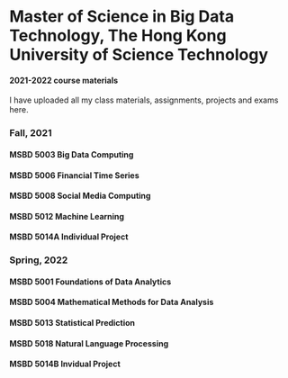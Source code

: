 # Master of Science in Big Data Technology, The Hong Kong University of Science Technology
#### 2021-2022 course materials
I have uploaded all my class materials, assignments, projects and exams here.

### Fall, 2021

#### MSBD 5003 Big Data Computing

#### MSBD 5006 Financial Time Series

#### MSBD 5008 Social Media Computing


#### MSBD 5012 Machine Learning

#### MSBD 5014A Individual Project

### Spring, 2022

#### MSBD 5001 Foundations of Data Analytics

#### MSBD 5004 Mathematical Methods for Data Analysis

#### MSBD 5013 Statistical Prediction

#### MSBD 5018 Natural Language Processing

#### MSBD 5014B Invidual Project
